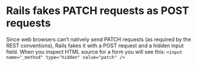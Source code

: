# Rails fakes PATCH requests as POST requests

Since web browsers can’t natively send PATCH requests (as required by the REST conventions),
Rails fakes it with a POST request and a hidden input field. When you inspect
HTML source for a form you will see this:
`<input name="_method" type="hidden" value="patch" />`
